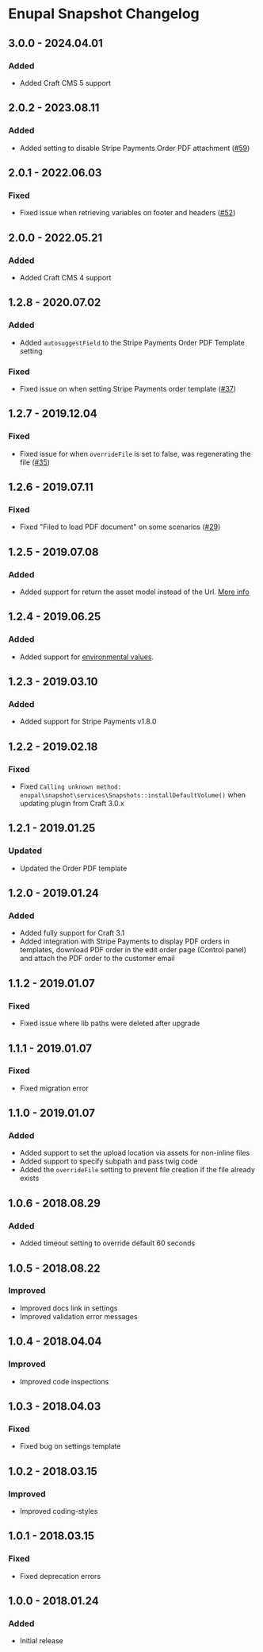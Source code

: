 # Enupal Snapshot Changelog

## 3.0.0 - 2024.04.01
### Added
- Added Craft CMS 5 support

## 2.0.2 - 2023.08.11
### Added
- Added setting to disable Stripe Payments Order PDF attachment ([#59])

[#59]: https://github.com/enupal/snapshot/issues/59

## 2.0.1 - 2022.06.03
### Fixed
- Fixed issue when retrieving variables on footer and headers ([#52])

[#52]: https://github.com/enupal/snapshot/issues/52

## 2.0.0 - 2022.05.21

### Added
- Added Craft CMS 4 support

## 1.2.8 - 2020.07.02
### Added
- Added `autosuggestField` to the Stripe Payments Order PDF Template setting

### Fixed
- Fixed issue on when setting Stripe Payments order template ([#37])

[#37]: https://github.com/enupal/snapshot/issues/37

## 1.2.7 - 2019.12.04
### Fixed
- Fixed issue for when `overrideFile` is set to false, was regenerating the file ([#35])

[#35]: https://github.com/enupal/snapshot/issues/35

## 1.2.6 - 2019.07.11
### Fixed
- Fixed "Filed to load PDF document" on some scenarios ([#29])

[#29]: https://github.com/enupal/snapshot/issues/29

## 1.2.5 - 2019.07.08
### Added
- Added support for return the asset model instead of the Url. [More info](https://enupal.com/craft-plugins/enupal-snapshot/docs/advanced/return-asset-model)

## 1.2.4 - 2019.06.25
### Added
- Added support for [environmental values](https://docs.craftcms.com/v3/config/environments.html).

## 1.2.3 - 2019.03.10
### Added
- Added support for Stripe Payments v1.8.0

## 1.2.2 - 2019.02.18
### Fixed
- Fixed `Calling unknown method: enupal\snapshot\services\Snapshots::installDefaultVolume()` when updating plugin from Craft 3.0.x

## 1.2.1 - 2019.01.25
### Updated
- Updated the Order PDF template

## 1.2.0 - 2019.01.24
### Added
- Added fully support for Craft 3.1
- Added integration with Stripe Payments to display PDF orders in templates, download PDF order in the edit order page (Control panel) and attach the PDF order to the customer email

## 1.1.2 - 2019.01.07
### Fixed
- Fixed issue where lib paths were deleted after upgrade

## 1.1.1 - 2019.01.07
### Fixed
- Fixed migration error

## 1.1.0 - 2019.01.07
### Added
- Added support to set the upload location via assets for non-inline files
- Added support to specify subpath and pass twig code
- Added the `overrideFile` setting to prevent file creation if the file already exists

## 1.0.6 - 2018.08.29
### Added
- Added timeout setting to override default 60 seconds

## 1.0.5 - 2018.08.22
### Improved
- Improved docs link in settings
- Improved validation error messages

## 1.0.4 - 2018.04.04
### Improved
- Improved code inspections

## 1.0.3 - 2018.04.03
### Fixed
- Fixed bug on settings template

## 1.0.2 - 2018.03.15
### Improved
- Improved coding-styles

## 1.0.1 - 2018.03.15
### Fixed
- Fixed deprecation errors

## 1.0.0 - 2018.01.24
### Added
- Initial release
